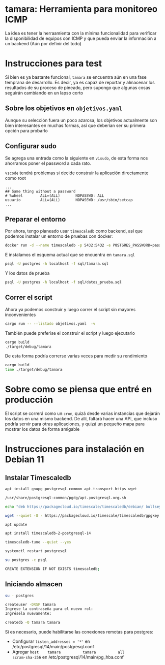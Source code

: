 # tamara: Herramienta para monitoreo ICMP

La idea es tener la herraamienta con la mínima funcionalidad para verificar la disponibilidad de equipos con ICMP y que pueda enviar la información a un backend (Aún por definir del todo)

# Instrucciones para test

Si bien es ya bastante funcional, `tamara` se encuentra aún en una fase temprana de desarrollo. Es decir, ya es capaz de reportar y almacenar los resultados de su proceso de pineado, pero supongo que algunas cosas seguirán cambiando en un lapso corto

## Sobre los objetivos en `objetivos.yaml`
Aunque su selección fuera un poco azarosa, los objetivos actualmente son bien interesantes en muchas formas, así que deberían ser su primera opción para probarlo

## Configurar sudo
Se agrega una entrada como la siguiente en `visudo`, de esta forma nos ahorramos poner el password a cada rato.

`vscode` tendrá problemas si decide construir la aplicación directamente como root

```
...
## Same thing without a password
# %wheel        ALL=(ALL)       NOPASSWD: ALL
usuario         ALL=(ALL)	    NOPASSWD: /usr/sbin/setcap
...
```

## Preparar el entorno
Por ahora, tengo planeado usar `timescaledb` como backend, así que podemos instalar un entorno de pruebas con docker:
```bash
docker run -d --name timescaledb -p 5432:5432 -e POSTGRES_PASSWORD=password timescale/timescaledb:latest-pg14-oss
```

E instalamos el esquema actual que se encuentra en `tamara.sql`
```bash
psql -U postgres -h localhost -f sql/tamara.sql
```

Y los datos de prueba
```bash
psql -U postgres -h localhost -f sql/datos_prueba.sql
```

## Correr el script 
Ahora ya podemos construir y luego correr el script sin mayores inconvenientes
```bash
cargo run -- --listado objetivos.yaml  -v
```
También puede preferise el construir el script y luego ejecutarlo
```bash
cargo build
./target/debug/tamara
```
De esta forma podría correrse varias veces para medir su rendimiento
```bash
cargo build
time ./target/debug/tamara
```

# Sobre como se piensa que entré en producción
El script se correrá como un `cron`, quizá desde varias instancias que dejarán los datos en una mismo backend. De allí, faltará hacer una API, que incluso podría servir para otras aplicaciones, y quizá un pequeño mapa para mostrar los datos de forma amigable

# Instrucciones para instalación en Debian 11

## Instalar Timescaledb
```bash
apt install gnupg postgresql-common apt-transport-https wget

/usr/share/postgresql-common/pgdg/apt.postgresql.org.sh

echo "deb https://packagecloud.io/timescale/timescaledb/debian/ bullseye main" > /etc/apt/sources.list.d/timescaledb.list

wget --quiet -O - https://packagecloud.io/timescale/timescaledb/gpgkey | gpg --dearmor > /etc/apt/trusted.gpg.d/timescaledb.gpg

apt update

apt install timescaledb-2-postgresql-14

timescaledb-tune --quiet --yes

systemctl restart postgresql

su postgres -c psql

CREATE EXTENSION IF NOT EXISTS timescaledb;

```

## Iniciando almacen
```bash
su - postgres

createuser -DRSP tamara
Ingrese la contraseña para el nuevo rol: 
Ingrésela nuevamente:

createdb -O tamara tamara
```

Si es necesario, puede habilitarse las conexiones remotas para postgres:

* Configurar `listen_addresses = '*'` en /etc/postgresql/14/main/postgresql.conf
* Agregar `host    tamara          tamara          all                     scram-sha-256` en /etc/postgresql/14/main/pg_hba.conf

